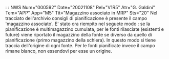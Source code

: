  :  : NWS Num="000592" Date="20021108" Rel="V1R5" Atr="G. Galdini" Tem="APP" App="M5" Tit="Magazzino associato in MRP" Sts="20"
Nel tracciato dell'archivio consigli di pianificazione è presente il campo 'magazzino associato'.
E' stato ora riempito nel seguete modo :  se la pianificazione è multimagazzino cumulata, per le fonti rilasciate (esistenti e future) viene riportato il magazzino della fonte se diverso da quello
di pianificazione (primo magazzino della schiera).
In questo modo si tiene traccia dell'origine di ogni fonte.
Per le fonti pianificate invece il campo rimane bianco, non essendovi per esse un origine.
